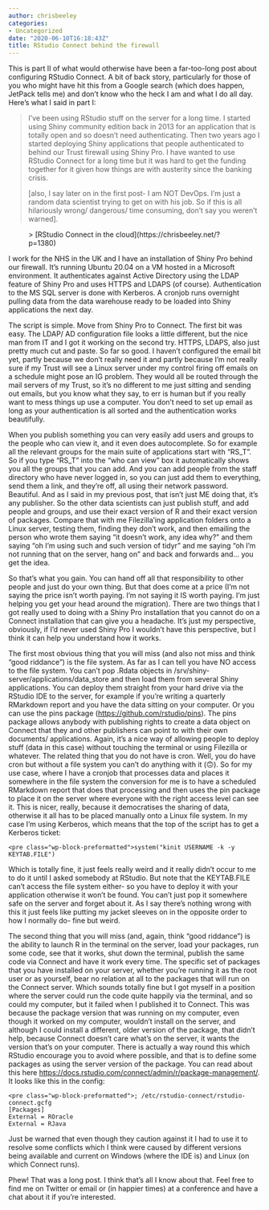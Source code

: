 ```yaml
---
author: chrisbeeley
categories:
- Uncategorized
date: "2020-06-10T16:18:43Z"
title: RStudio Connect behind the firewall
---
```


This is part II of what would otherwise have been a far-too-long post about configuring RStudio Connect. A bit of back story, particularly for those of you who might have hit this from a Google search (which does happen, JetPack tells me) and don’t know who the heck I am and what I do all day. Here’s what I said in part I:

> I’ve been using RStudio stuff on the server for a long time. I started using Shiny community edition back in 2013 for an application that is totally open and so doesn’t need authenticating. Then two years ago I started deploying Shiny applications that people authenticated to behind our Trust firewall using Shiny Pro. I have wanted to use RStudio Connect for a long time but it was hard to get the funding together for it given how things are with austerity since the banking crisis.
> 
> \[also, I say later on in the first post- I am NOT DevOps. I’m just a random data scientist trying to get on with his job. So if this is all hilariously wrong/ dangerous/ time consuming, don’t say you weren’t warned\].

<figure class="wp-block-embed-wordpress wp-block-embed is-type-wp-embed is-provider-chrisbeeley"><div class="wp-block-embed__wrapper">> [RStudio Connect in the cloud](https://chrisbeeley.net/?p=1380)

<iframe class="wp-embedded-content" data-secret="KFp9n00b0F" frameborder="0" height="338" marginheight="0" marginwidth="0" sandbox="allow-scripts" scrolling="no" security="restricted" src="https://chrisbeeley.net/?p=1380&embed=true#?secret=KFp9n00b0F" style="position: absolute; clip: rect(1px, 1px, 1px, 1px);" title="“RStudio Connect in the cloud” — chrisbeeley" width="600"></iframe></div></figure>I work for the NHS in the UK and I have an installation of Shiny Pro behind our firewall. It’s running Ubuntu 20.04 on a VM hosted in a Microsoft environment. It authenticates against Active Directory using the LDAP feature of Shiny Pro and uses HTTPS and LDAPS (of course). Authentication to the MS SQL server is done with Kerberos. A cronjob runs overnight pulling data from the data warehouse ready to be loaded into Shiny applications the next day.

The script is simple. Move from Shiny Pro to Connect. The first bit was easy. The LDAP/ AD configuration file looks a little different, but the nice man from IT and I got it working on the second try. HTTPS, LDAPS, also just pretty much cut and paste. So far so good. I haven’t configured the email bit yet, partly because we don’t really need it and partly because I’m not really sure if my Trust will see a Linux server under my control firing off emails on a schedule might pose an IG problem. They would all be routed through the mail servers of my Trust, so it’s no different to me just sitting and sending out emails, but you know what they say, to err is human but if you really want to mess things up use a computer. You don’t need to set up email as long as your authentication is all sorted and the authentication works beautifully.

When you publish something you can very easily add users and groups to the people who can view it, and it even does autocomplete. So for example all the relevant groups for the main suite of applications start with “RS\_T”. So if you type “RS\_T” into the “who can view” box it automatically shows you all the groups that you can add. And you can add people from the staff directory who have never logged in, so you can just add them to everything, send them a link, and they’re off, all using their network password. Beautiful. And as I said in my previous post, that isn’t just ME doing that, it’s any publisher. So the other data scientists can just publish stuff, and add people and groups, and use their exact version of R and their exact version of packages. Compare that with me Filezilla’ing application folders onto a Linux server, testing them, finding they don’t work, and then emailing the person who wrote them saying “it doesn’t work, any idea why?” and them saying “oh I’m using such and such version of tidyr” and me saying “oh I’m not running that on the server, hang on” and back and forwards and… you get the idea.

So that’s what you gain. You can hand off all that responsibility to other people and just do your own thing. But that does come at a price (I’m not saying the price isn’t worth paying. I’m not saying it IS worth paying. I’m just helping you get your head around the migration). There are two things that I got really used to doing with a Shiny Pro installation that you cannot do on a Connect installation that can give you a headache. It’s just my perspective, obviously, if I’d never used Shiny Pro I wouldn’t have this perspective, but I think it can help you understand how it works.

The first most obvious thing that you will miss (and also not miss and think “good riddance”) is the file system. As far as I can tell you have NO access to the file system. You can’t pop .Rdata objects in /srv/shiny-server/applications/data\_store and then load them from several Shiny applications. You can deploy them straight from your hard drive via the RStudio IDE to the server, for example if you’re writing a quarterly RMarkdown report and you have the data sitting on your computer. Or you can use the pins package (<https://github.com/rstudio/pins>). The pins package allows anybody with publishing rights to create a data object on Connect that they and other publishers can point to with their own documents/ applications. Again, it’s a nice way of allowing people to deploy stuff (data in this case) without touching the terminal or using Filezilla or whatever. The related thing that you do not have is cron. Well, you do have cron but without a file system you can’t do anything with it (🙃). So for my use case, where I have a cronjob that processes data and places it somewhere in the file system the conversion for me is to have a scheduled RMarkdown report that does that processing and then uses the pin package to place it on the server where everyone with the right access level can see it. This is nicer, really, because it democratises the sharing of data, otherwise it all has to be placed manually onto a Linux file system. In my case I’m using Kerberos, which means that the top of the script has to get a Kerberos ticket:

```
<pre class="wp-block-preformatted">system("kinit USERNAME -k -y KEYTAB.FILE")
```

Which is totally fine, it just feels really weird and it really didn’t occur to me to do it until I asked somebody at RStudio. But note that the KEYTAB.FILE can’t access the file system either- so you have to deploy it with your application otherwise it won’t be found. You can’t just pop it somewhere safe on the server and forget about it. As I say there’s nothing wrong with this it just feels like putting my jacket sleeves on in the opposite order to how I normally do- fine but weird.

The second thing that you will miss (and, again, think “good riddance”) is the ability to launch R in the terminal on the server, load your packages, run some code, see that it works, shut down the terminal, publish the same code via Connect and have it work every time. The specific set of packages that you have installed on your server, whether you’re running it as the root user or as yourself, bear no relation at all to the packages that will run on the Connect server. Which sounds totally fine but I got myself in a position where the server could run the code quite happily via the terminal, and so could my computer, but it failed when I published it to Connect. This was because the package version that was running on my computer, even though it worked on my computer, wouldn’t install on the server, and although I could install a different, older version of the package, that didn’t help, because Connect doesn’t care what’s on the server, it wants the version that’s on your computer. There is actually a way round this which RStudio encourage you to avoid where possible, and that is to define some packages as using the server version of the package. You can read about this here <https://docs.rstudio.com/connect/admin/r/package-management/>. It looks like this in the config:

```
<pre class="wp-block-preformatted">; /etc/rstudio-connect/rstudio-connect.gcfg
[Packages]
External = ROracle
External = RJava
```

Just be warned that even though they caution against it I had to use it to resolve some conflicts which I think were caused by different versions being available and current on Windows (where the IDE is) and Linux (on which Connect runs).

Phew! That was a long post. I think that’s all I know about that. Feel free to find me on Twitter or email or (in happier times) at a conference and have a chat about it if you’re interested.